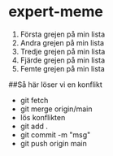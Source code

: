 # expert-meme
1. Första grejen på min lista
2. Andra grejen på min lista
3. Tredje grejen på min lista
4. Fjärde grejen på min lista
5. Femte grejen på min lista

##Så här löser vi en konflikt
- git fetch
- git merge origin/main
- lös konflikten
- git add .
- git commit -m "msg"
- git push origin main
